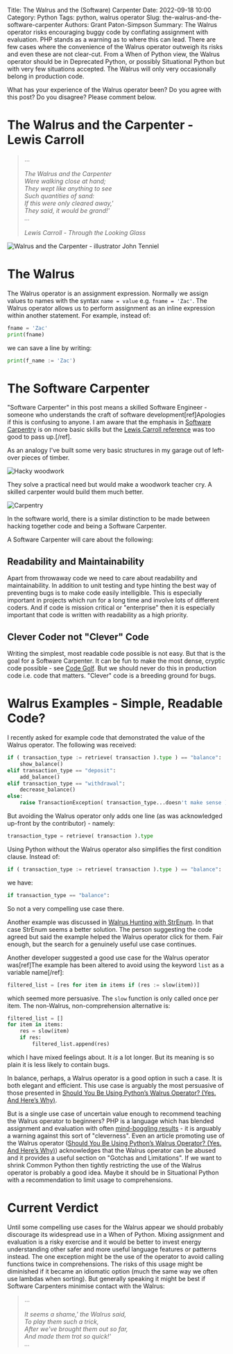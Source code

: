 Title: The Walrus and the (Software) Carpenter
Date: 2022-09-18 10:00
Category: Python
Tags: python, walrus operator
Slug: the-walrus-and-the-software-carpenter
Authors: Grant Paton-Simpson
Summary: The Walrus operator risks encouraging buggy code by conflating assignment with evaluation. PHP stands as a warning as to where this can lead. There are few cases where the convenience of the Walrus operator outweigh its risks and even these are not clear-cut. From a When of Python view, the Walrus operator should be in Deprecated Python, or possibly Situational Python but with very few situations accepted. The Walrus will only very occasionally belong in production code.

What has your experience of the Walrus operator been? Do you agree with this post? Do you disagree? Please comment below.

The Walrus and the Carpenter - Lewis Carroll
============================================

> ...
*<br><br>The Walrus and the Carpenter
<br>    Were walking close at hand;
<br>They wept like anything to see
<br>    Such quantities of sand:
<br>If this were only cleared away,'
<br>    They said, it would be grand!'
<br>...
<br><br>Lewis Carroll - Through the Looking Glass*

![Walrus and the Carpenter - illustrator John Tenniel](images/walrus_and_carpenter.jpg)

The Walrus
==========

The Walrus operator is an assignment expression. Normally we assign values to names with the syntax `name = value` e.g. `fname = 'Zac'`. The Walrus operator allows us to perform assignment as an inline expression within another statement. For example, instead of:

```python
fname = 'Zac'
print(fname)
```
we can save a line by writing:

```python
print(f_name := 'Zac')
```

The Software Carpenter
======================

"Software Carpenter" in this post means a skilled Software Engineer - someone who understands the craft of software development[ref]Apologies if this is confusing to anyone. I am aware that the emphasis in [Software Carpentry](https://www.software.ac.uk/programmes-events/carpentries/software-carpentry) is on more basic skills but the [Lewis Carroll reference](https://www.poetryfoundation.org/poems/43914/the-walrus-and-the-carpenter-56d222cbc80a9) was too good to pass up.[/ref].

As an analogy I've built some very basic structures in my garage out of left-over pieces of timber.

![Hacky woodwork](images/hacky_woodwork.jpg)

They solve a practical need but would make a woodwork teacher cry. A skilled carpenter would build them much better.

![Carpentry](images/carpentry.jpg)

In the software world, there is a similar distinction to be made between hacking together code and being a Software Carpenter.

A Software Carpenter will care about the following:

Readability and Maintainability
-------------------------------

Apart from throwaway code we need to care about readability and maintainability. In addition to unit testing and type hinting the best way of preventing bugs is to make code easily intelligible. This is especially important in projects which run for a long time and involve lots of different coders. And if code is mission critical or "enterprise" then it is especially important that code is written with readability as a high priority.

Clever Coder not "Clever" Code
------------------------------

Writing the simplest, most readable code possible is not easy. But that is the goal for a Software Carpenter. It can be fun to make the most dense, cryptic code possible - see [Code Golf](https://code.golf/). But we should never do this in production code i.e. code that matters. "Clever" code is a breeding ground for bugs.

Walrus Examples - Simple, Readable Code?
========================================

I recently asked for example code that demonstrated the value of the Walrus operator. The following was received:

```python
if ( transaction_type := retrieve( transaction ).type ) == "balance":
    show_balance()
elif transaction_type == "deposit":
    add_balance()
elif transaction_type == "withdrawal":
    decrease_balance()
else:
    raise TransactionException( transaction_type...doesn't make sense )
```

But avoiding the Walrus operator only adds one line (as was acknowledged up-front by the contributor) - namely:

```python
transaction_type = retrieve( transaction ).type
```

Using Python without the Walrus operator also simplifies the first condition clause. Instead of:

```python
if ( transaction_type := retrieve( transaction ).type ) == "balance":
```

we have:

```python
if transaction_type == "balance":
```

So not a very compelling use case there.

Another example was discussed in [Walrus Hunting with StrEnum](https://lean-python-org.github.io/blog/walrus-hunting-with-strenum.html). In that case StrEnum seems a better solution. The person suggesting the code agreed but said the example helped the Walrus operator click for them. Fair enough, but the search for a genuinely useful use case continues.

Another developer suggested a good use case for the Walrus operator was[ref]The example has been altered to avoid using the keyword `list` as a variable name[/ref]:

```python
filtered_list = [res for item in items if (res := slow(item))]
```

which seemed more persuasive. The `slow` function is only called once per item. The non-Walrus, non-comprehension alternative is:

```python
filtered_list = []
for item in items:
    res = slow(item)
    if res:
        filtered_list.append(res)
```

which I have mixed feelings about. It *is* a lot longer. But its meaning is so plain it is less likely to contain bugs.

In balance, perhaps, a Walrus operator is a good option in such a case. It is both elegant and efficient. This use case is arguably the most persuasive of those presented in [Should You Be Using Python’s Walrus Operator? (Yes. And Here’s Why)](https://scribe.rip/should-you-be-using-pythons-walrus-operator-yes-and-here-s-why-36297be16907).

But is a single use case of uncertain value enough to recommend teaching the Walrus operator to beginners? PHP is a language which has blended assignment and evaluation with often [mind-boggling results](https://www.php.net/manual/en/language.operators.logical.php) - it is arguably a warning against this sort of "cleverness". Even an article promoting use of the Walrus operator ([Should You Be Using Python’s Walrus Operator? (Yes. And Here’s Why)](https://scribe.rip/should-you-be-using-pythons-walrus-operator-yes-and-here-s-why-36297be16907)) acknowledges that the Walrus operator can be abused and it provides a useful section on "Gotchas and Limitations". If we want to shrink Common Python then tightly restricting the use of the Walrus operator is probably a good idea. Maybe it should be in Situational Python with a recommendation to limit usage to comprehensions.

Current Verdict
===============

Until some compelling use cases for the Walrus appear we should probably discourage its widespread use in a When of Python. Mixing assignment and evaluation is a risky exercise and it would be better to invest energy understanding other safer and more useful language features or patterns instead. The one exception might be the use of the operator to avoid calling functions twice in comprehensions. The risks of this usage might be diminished if it became an idiomatic option (much the same way we often use lambdas when sorting). But generally speaking it might be best if Software Carpenters minimise contact with the Walrus:

> ...
*<br><br>It seems a shame,' the Walrus said,
<br>      To play them such a trick,
<br>After we've brought them out so far,
<br>      And made them trot so quick!'
<br>...*
